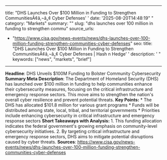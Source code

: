 ﻿---

title: "DHS Launches Over $100 Million in Funding to Strengthen CommunitiesÃ¢â‚¬â„¢ Cyber Defenses''
date: '2025-08-20T14:48:19""
category: "Markets"
summary: ""
slug: "dhs launches over 100 million in funding to strengthen commu"
source_urls:
  - "https://www.cisa.gov/news-events/news/dhs-launches-over-100-million-funding-strengthen-communities-cyber-defenses"
seo:
  title: "DHS Launches Over $100 Million in Funding to Strengthen CommunitiesÃ¢â‚¬â„¢ Cyber Defenses | Hash n Hedge''
  description: '"
  keywords: ["news", "markets", "brief"]

---
**Headline**: DHS Unveils $100M Funding to Bolster Community Cybersecurity  **Summary Meta Description**: The Department of Homeland Security (DHS) has launched over $100 million in funding to help communities enhance their cybersecurity measures, focusing on the critical infrastructure and emergency response sectors. This move aims to strengthen the nation's overall cyber resilience and prevent potential threats.  **Key Points:**  * The DHS has allocated $101.8 million for various grant programs * Funds will be distributed among state, local, tribal, and territorial governments * Priorities include enhancing cybersecurity in critical infrastructure and emergency response sectors  **Short Takeaways with Analysis:**  1. This funding allocation indicates the federal government's growing emphasis on community-level cybersecurity initiatives. 2. By targeting critical infrastructure and emergency response sectors, DHS aims to mitigate potential disruptions caused by cyber threats.  **Sources**:  https://www.cisa.gov/news-events/news/dhs-launches-over-100-million-funding-strengthen-communities-cyber-defenses 
